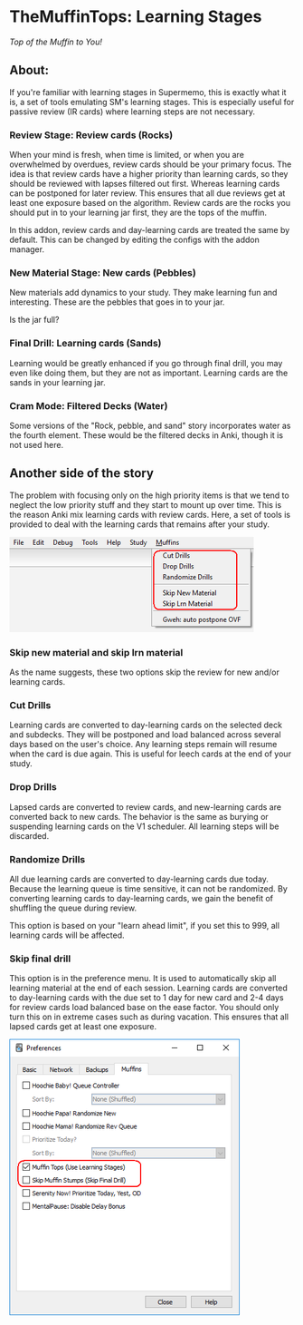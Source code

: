 # TheMuffinTops: Learning Stages

<i>Top of the Muffin to You!</i>

## About:
If you're familiar with learning stages in Supermemo, this is exactly what it is, a set of tools emulating SM's learning stages. This is especially useful for passive review (IR cards) where learning steps are not necessary.


### Review Stage: Review cards (Rocks)
When your mind is fresh, when time is limited, or when you are overwhelmed by overdues, review cards should be your primary focus. The idea is that review cards have a higher priority than learning cards, so they should be reviewed with lapses filtered out first. Whereas learning cards can be postponed for later review. This ensures that all due reviews get at least one exposure based on the algorithm. Review cards are the rocks you should put in to your learning jar first, they are the tops of the muffin.

In this addon, review cards and day-learning cards are treated the same by default. This can be changed by editing the configs with the addon manager.


### New Material Stage: New cards (Pebbles)
New materials add dynamics to your study. They make learning fun and interesting. These are the pebbles that goes in to your jar.

Is the jar full?  


### Final Drill: Learning cards (Sands)
Learning would be greatly enhanced if you go through final drill, you may even like doing them, but they are not as important. Learning cards are the sands in your learning jar.


### Cram Mode: Filtered Decks (Water)
Some versions of the "Rock, pebble, and sand" story incorporates water as the fourth element. These would be the filtered decks in Anki, though it is not used here.


## Another side of the story
The problem with focusing only on the high priority items is that we tend to neglect the low priority stuff and they start to mount up over time. This is the reason Anki mix learning cards with review cards. Here, a set of tools is provided to deal with the learning cards that remains after your study.

<img src="https://github.com/lovac42/TheMuffinTops/blob/master/screenshots/menuitem.png?raw=true">


### Skip new material and skip lrn material
As the name suggests, these two options skip the review for new and/or learning cards.


### Cut Drills
Learning cards are converted to day-learning cards on the selected deck and subdecks. They will be postponed and load balanced across several days based on the user's choice. Any learning steps remain will resume when the card is due again. This is useful for leech cards at the end of your study.


### Drop Drills
Lapsed cards are converted to review cards, and new-learning cards are converted back to new cards. The behavior is the same as burying or suspending learning cards on the V1 scheduler. All learning steps will be discarded.


### Randomize Drills
All due learning cards are converted to day-learning cards due today. Because the learning queue is time sensitive, it can not be randomized. By converting learning cards to day-learning cards, we gain the benefit of shuffling the queue during review.

This option is based on your "learn ahead limit", if you set this to 999, all learning cards will be affected.


### Skip final drill
This option is in the preference menu. It is used to automatically skip all learning material at the end of each session. Learning cards are converted to day-learning cards with the due set to 1 day for new card and 2-4 days for review cards load balanced base on the ease factor. You should only turn this on in extreme cases such as during vacation. This ensures that all lapsed cards get at least one exposure.

<img src="https://github.com/lovac42/TheMuffinTops/blob/master/screenshots/prefmenu.png?raw=true">

